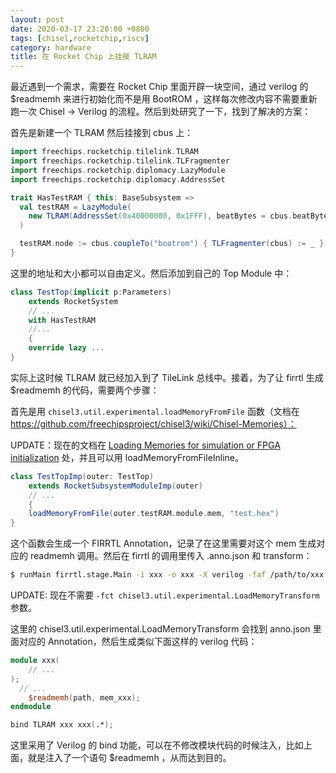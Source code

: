 ```yaml
---
layout: post
date: 2020-03-17 23:20:00 +0800
tags: [chisel,rocketchip,riscv]
category: hardware
title: 在 Rocket Chip 上挂接 TLRAM
---
```


最近遇到一个需求，需要在 Rocket Chip 里面开辟一块空间，通过 verilog 的 $readmemh 来进行初始化而不是用 BootROM ，这样每次修改内容不需要重新跑一次 Chisel -> Verilog 的流程。然后到处研究了一下，找到了解决的方案：

首先是新建一个 TLRAM 然后挂接到 cbus 上：

```scala
import freechips.rocketchip.tilelink.TLRAM
import freechips.rocketchip.tilelink.TLFragmenter
import freechips.rocketchip.diplomacy.LazyModule
import freechips.rocketchip.diplomacy.AddressSet

trait HasTestRAM { this: BaseSubsystem =>
  val testRAM = LazyModule(
    new TLRAM(AddressSet(0x40000000, 0x1FFF), beatBytes = cbus.beatBytes)
  )

  testRAM.node := cbus.coupleTo("bootrom") { TLFragmenter(cbus) := _ }
}

```

这里的地址和大小都可以自由定义。然后添加到自己的 Top Module 中：

```scala
class TestTop(implicit p:Parameters)
	extends RocketSystem
	// ...
	with HasTestRAM
	//...
	{
	override lazy ...    
}
```

实际上这时候 TLRAM 就已经加入到了 TileLink 总线中。接着，为了让 firrtl 生成 $readmemh 的代码，需要两个步骤：

首先是用 `chisel3.util.experimental.loadMemoryFromFile` 函数（文档在 https://github.com/freechipsproject/chisel3/wiki/Chisel-Memories）：

UPDATE：现在的文档在 [Loading Memories for simulation or FPGA initialization](https://www.chisel-lang.org/chisel3/docs/appendix/experimental-features#loading-memories-for-simulation-or-fpga-initialization-) 处，并且可以用 loadMemoryFromFileInline。

```scala
class TestTopImp(outer: TestTop)
	extends RocketSubsystemModuleImp(outer)
	// ...
	{
	loadMemoryFromFile(outer.testRAM.module.mem, "test.hex")    
}
```

这个函数会生成一个 FIRRTL Annotation，记录了在这里需要对这个 mem 生成对应的 readmemh 调用。然后在 firrtl 的调用里传入 .anno.json 和 transform：

```bash
$ runMain firrtl.stage.Main -i xxx -o xxx -X verilog -faf /path/to/xxx.anno.json -fct chisel3.util.experimental.LoadMemoryTransform
```

UPDATE: 现在不需要 `-fct chisel3.util.experimental.LoadMemoryTransform` 参数。

这里的 chisel3.util.experimental.LoadMemoryTransform 会找到 anno.json 里面对应的 Annotation，然后生成类似下面这样的 verilog 代码：

```verilog
module xxx(
	// ...
);
  // ...
	$readmemh(path, mem_xxx);
endmodule

bind TLRAM xxx xxx(.*);
```

这里采用了 Verilog 的 bind 功能，可以在不修改模块代码的时候注入，比如上面，就是注入了一个语句 $readmemh ，从而达到目的。